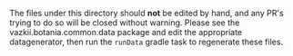 The files under this directory should **not** be edited by hand, and any PR's trying to do so
will be closed without warning. Please see the vazkii.botania.common.data package and edit the appropriate datagenerator,
then run the `runData` gradle task to regenerate these files.